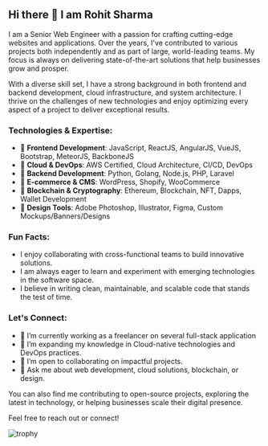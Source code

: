 ## Hi there 👋 I am Rohit Sharma 

I am a Senior Web Engineer with a passion for crafting cutting-edge websites and applications. Over the years, I've contributed to various projects both independently and as part of large, world-leading teams. My focus is always on delivering state-of-the-art solutions that help businesses grow and prosper.

With a diverse skill set, I have a strong background in both frontend and backend development, cloud infrastructure, and system architecture. I thrive on the challenges of new technologies and enjoy optimizing every aspect of a project to deliver exceptional results.

### Technologies & Expertise:
- 🏅 **Frontend Development**: JavaScript, ReactJS, AngularJS, VueJS, Bootstrap, MeteorJS, BackboneJS
- 🏅 **Cloud & DevOps**: AWS Certified, Cloud Architecture, CI/CD, DevOps
- 🏅 **Backend Development**: Python, Golang, Node.js, PHP, Laravel
- 🏅 **E-commerce & CMS**: WordPress, Shopify, WooCommerce
- 🏅 **Blockchain & Cryptography**: Ethereum, Blockchain, NFT, Dapps, Wallet Development
- 🏅 **Design Tools**: Adobe Photoshop, Illustrator, Figma, Custom Mockups/Banners/Designs

### Fun Facts:
- I enjoy collaborating with cross-functional teams to build innovative solutions.
- I am always eager to learn and experiment with emerging technologies in the software space.
- I believe in writing clean, maintainable, and scalable code that stands the test of time.

### Let's Connect:
- 🔭 I’m currently working as a freelancer on several full-stack application
- 🌱 I’m expanding my knowledge in Cloud-native technologies and DevOps practices.
- 👯 I’m open to collaborating on impactful projects.
- 💬 Ask me about web development, cloud solutions, blockchain, or design.

You can also find me contributing to open-source projects, exploring the latest in technology, or helping businesses scale their digital presence.

Feel free to reach out or connect!

![trophy](https://github-profile-trophy.vercel.app/?username=rsharma9234)

